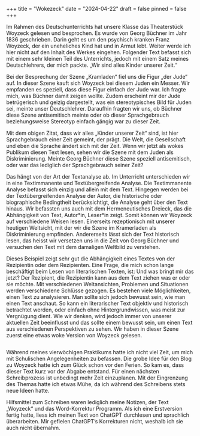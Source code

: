 +++
title = "Wokezeck"
date = "2024-04-22"
draft = false
pinned = false
+++
<!--StartFragment-->

Im Rahmen des Deutschunterrichts hat unsere Klasse das Theaterstück Woyzeck gelesen und besprochen. Es wurde von Georg Büchner im Jahr 1836 geschrieben. Darin geht es um den psychisch kranken Franz Woyzeck, der ein uneheliches Kind hat und in Armut lebt. Weiter werde ich hier nicht auf den Inhalt des Werkes eingehen. Folgender Text befasst sich mit einem sehr kleinen Teil des Unterrichts, jedoch mit einem Satz meines Deutschlehrers, der mich packte. „Wir sind alles Kinder unserer Zeit.“

Bei der Besprechung der Szene „Kramladen“ fiel uns die Figur „der Jude“ auf. In dieser Szene kauft sich Woyzeck bei diesem Juden ein Messer. Wir empfanden es speziell, dass diese Figur einfach der Jude war. Ich fragte mich, was Büchner damit zeigen wollte. Zudem erscheint mir der Jude betrügerisch und geizig dargestellt, was ein stereotypisches Bild für Juden sei, meinte unser Deutschlehrer. Daraufhin fragten wir uns, ob Büchner diese Szene antisemitisch meinte oder ob dieser Sprachgebrauch beziehungsweise Stereotyp einfach gängig war zu dieser Zeit.

Mit dem obigen Zitat, dass wir alles „Kinder unserer Zeit“ sind, ist hier Sprachgebrauch einer Zeit gemeint, der prägt. Die Welt, die Gesellschaft und eben die Sprache ändert sich mit der Zeit. Wenn wir jetzt als wokes Publikum diesen Text lesen, sehen wir die Szene mit dem Juden als Diskriminierung. Meinte Georg Büchner diese Szene speziell antisemitisch, oder war das lediglich der Sprachgebrauch seiner Zeit?

Das hängt von der Art der Textanalyse ab. Im Unterricht unterschieden wir in eine Textimmanente und Textübergreifende Analyse. Die Textimmanente Analyse befasst sich einzig und allein mit dem Text. Hingegen werden bei der Textübergreifenden Analyse der Autor, die historische oder biographische Bedingtheit berücksichtigt, die Analyse geht über den Text hinaus. Wir befassten uns auch mit dem Hermeneutisches Dreieck, das die Abhängigkeit von Text, Autor\*in, Leser\*in zeigt. Somit können wir Woyzeck auf verschiedene Weisen lesen. Einerseits rezeptionisch mit unserer heutigen Weltsicht, mit der wir die Szene im Kramerladen als Diskriminierung empfinden. Andererseits lässt sich der Text historisch lesen, das heisst wir versetzen uns in die Zeit von Georg Büchner und versuchen den Text mit dem damaligen Weltbild zu verstehen.

Dieses Beispiel zeigt sehr gut die Abhängigkeit eines Textes von der Rezipientin oder dem Rezipienten. Eine Frage, die mich schon lange beschäftigt beim Lesen von literarischen Texten, ist: Und was bringt mir das jetzt? Der Rezipient, die Rezipientin kann aus dem Text ziehen was er oder sie möchte. Mit verschiedenen Weltansichten, Problemen und Situationen werden verschiedene Schlüsse gezogen. Es bestehen viele Möglichkeiten, einen Text zu analysieren. Man sollte sich jedoch bewusst sein, wie man einen Text anschaut. So kann ein literarischer Text objektiv und historisch betrachtet werden, oder einfach ohne Hintergrundwissen, was meist zur Vergnügung dient. Wie wir denken, wird jedoch immer von unserer aktuellen Zeit beeinflusst und das sollte einem bewusst sein, um einen Text aus verschiedenen Perspektiven zu sehen. Wir haben in dieser Szene zuerst eine etwas woke Version von Woyzeck gelesen.

<!--EndFragment-->

```

```

<!--StartFragment-->

Während meines vierwöchigen Praktikums hatte ich nicht viel Zeit, um mich mit Schulischen Angelegenheiten zu befassen. Die grobe Idee für den Blog zu Woyzeck hatte ich zum Glück schon vor den Ferien. So kam es, dass dieser Text kurz vor der Abgabe entstand. Für einen nächsten Schreibprozess ist unbedingt mehr Zeit einzuplanen. Mit der Eingrenzung des Themas hatte ich etwas Mühe, da ich während des Schreibens stets neue Ideen hatte.

Hilfsmittel zum Schreiben waren lediglich meine Notizen, der Text „Woyzeck“ und das Word-Korrektur Programm. Als ich eine Erstversion fertig hatte, liess ich meinen Text von ChatGPT durchlesen und sprachlich überarbeiten. Mir gefielen ChatGPT’s Korrekturen nicht, weshalb ich sie auch nicht übernahm.    

<!--EndFragment-->